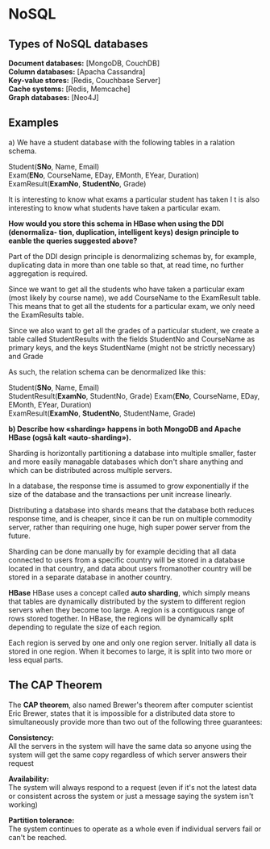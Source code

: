 # NoSQL

## Types of NoSQL databases

**Document databases:** [MongoDB, CouchDB]\
**Column databases:** [Apacha Cassandra]\
**Key-value stores:** [Redis, Couchbase Server]\
**Cache systems:** [Redis, Memcache]\
**Graph databases:** [Neo4J]

## Examples
a) We have a student database with the following tables in a ralation schema.

Student(__SNo__, Name, Email)\
Exam(__ENo__, CourseName, EDay, EMonth, EYear, Duration)\
ExamResult(__ExamNo__, __StudentNo__, Grade)

It is interesting to know what exams a particular student has taken I t is also interesting to know what students have taken a particular exam.

**How would you store this schema in HBase when using the DDI (denormaliza-
tion, duplication, intelligent keys) design principle to eanble the queries suggested above?**

Part of the DDI design principle is denormalizing schemas by, for example, duplicating data in more than one table so that, at read time, no further aggregation is required.

Since we want to get all the students who have taken a particular exam (most likely by course name), we add CourseName to the ExamResult table. This means that to get all the students for a particular exam, we only need the ExamResults table.

Since we also want to get all the grades of a particular student, we create a table called StudentResults with the fields StudentNo and CourseName as primary keys, and the keys StudentName (might not be strictly necessary) and Grade

As such, the relation schema can be denormalized like this:

Student(__SNo__, Name, Email)\
StudentResult(__ExamNo__, StudentNo, Grade)
Exam(__ENo__, CourseName, EDay, EMonth, EYear, Duration)\
ExamResult(__ExamNo__, __StudentNo__, StudentName, Grade)



**b) Describe how «sharding» happens in both MongoDB and Apache HBase (også kalt «auto-sharding»).**

Sharding is horizontally partitioning a database into multiple smaller, faster and more easily managable databases which don't share anything and which can be distributed across multiple servers.

In a database, the response time is assumed to grow exponentially if the size of the database and the transactions per unit increase linearly.

Distributing a database into shards means that the database  both reduces response time, and is cheaper, since it can be run on multiple commodity server, rather than requiring one huge, high super power server from the future.

Sharding can be done manually by for example deciding that all data connected to users from a specific country will be stored in a database located in that country, and data about users fromanother country will be stored in a separate database in another country.

**HBase**
HBase uses a concept called **auto sharding**, which simply means that tables are dynamically distributed by the system to different region servers when they become too large. A region is a contiguous range of rows stored together. In HBase, the regions will be dynamically split depending to regulate the size of each region.

Each region is served by one and only one region server. Initially all data is stored in one region. When it becomes to large, it is split into two more or less equal parts.

## The CAP Theorem

The **CAP theorem**, also named Brewer's theorem after computer scientist Eric Brewer, states that it is impossible for a distributed data store to simultaneously provide more than two out of the following three guarantees:

**Consistency:**\
All the servers in the system will have the same data so anyone using the system will get the same copy regardless of which server answers their request

**Availability:**\
The system will always respond to a request (even if it's not the latest data or consistent across the system or just a message saying the system isn't working)

**Partition tolerance:**\
The system continues to operate as a whole even if individual servers fail or can't be reached.
